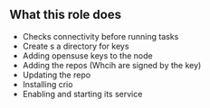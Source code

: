 ## What this role does
* Checks connectivity before running tasks
* Create s a directory for keys
* Adding opensuse keys to the node
* Adding the repos (Whcih are signed by the key)
* Updating the repo
* Installing crio
* Enabling and starting its service